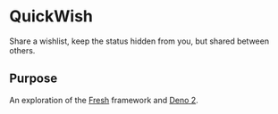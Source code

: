 # QuickWish

Share a wishlist, keep the status hidden from you, but shared between others.

## Purpose

An exploration of the [Fresh](https://fresh.deno.dev/) framework and
[Deno 2](https://deno.com/).

